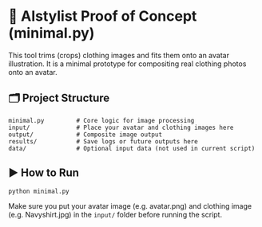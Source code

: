 # 🧠 AIstylist Proof of Concept (minimal.py)

This tool trims (crops) clothing images and fits them onto an avatar illustration. It is a minimal prototype for compositing real clothing photos onto an avatar.

## 🗂️ Project Structure
```
minimal.py         # Core logic for image processing
input/             # Place your avatar and clothing images here
output/            # Composite image output
results/           # Save logs or future outputs here
data/              # Optional input data (not used in current script)
```

## ▶️ How to Run
```bash
python minimal.py
```
Make sure you put your avatar image (e.g. avatar.png) and clothing image (e.g. Navyshirt.jpg) in the `input/` folder before running the script.
